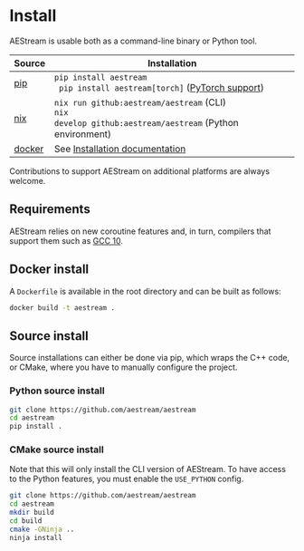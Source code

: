 # Install

AEStream is usable both as a command-line binary or Python tool.

| **Source** | **Installation** |
| -------------------- | --- |
| [pip](https://pypi.org/) | <code>pip install aestream <br/> pip install aestream[torch]</code> ([PyTorch support](https://pytorch.com)) |
| [nix](https://nixos.org/) | <code>nix run github:aestream/aestream</code> (CLI) <br/> <code>nix develop github:aestream/aestream</code> (Python environment) |
| [docker](https://docker.com/) | See [Installation documentation](https://aestream.github.io/aestream/install.html) |

Contributions to support AEStream on additional platforms are always welcome.

## Requirements
AEStream relies on new coroutine features and, in turn, compilers that support them such as [GCC 10](https://gcc.gnu.org/).

## Docker install
A `Dockerfile` is available in the root directory and can be built as follows:
```bash
docker build -t aestream .
```

## Source install
Source installations can either be done via pip, which wraps the C++ code, or CMake, where you have to manually configure the project.

### Python source install
```bash
git clone https://github.com/aestream/aestream
cd aestream
pip install .
```

### CMake source install
Note that this will only install the CLI version of AEStream. To have access to the Python features, you must enable the `USE_PYTHON` config.
```bash
git clone https://github.com/aestream/aestream
cd aestream
mkdir build
cd build
cmake -GNinja ..
ninja install
```